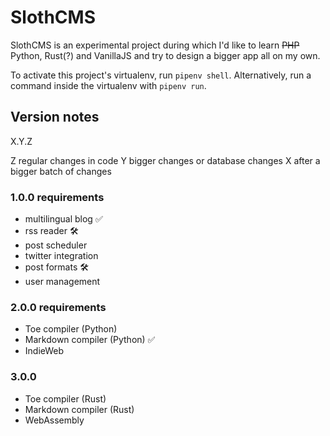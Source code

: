 # SlothCMS

SlothCMS is an experimental project during which I'd like to learn ~~PHP~~ Python, Rust(?) and VanillaJS and try to design a bigger app all on my own.

To activate this project's virtualenv, run `pipenv shell`.
Alternatively, run a command inside the virtualenv with `pipenv run`.

## Version notes
X.Y.Z

Z regular changes in code
Y bigger changes or database changes
X after a bigger batch of changes

### 1.0.0 requirements
- multilingual blog ✅
- rss reader 🛠
- post scheduler
- twitter integration
- post formats 🛠
- user management

### 2.0.0 requirements
- Toe compiler (Python)
- Markdown compiler (Python) ✅
- IndieWeb

### 3.0.0
- Toe compiler (Rust)
- Markdown compiler (Rust)
- WebAssembly